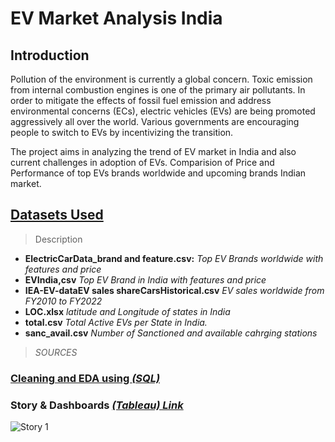 # EV Market Analysis India

## Introduction

Pollution of the environment is currently a global concern. Toxic emission from internal combustion engines is one of the primary air pollutants. In order to mitigate the effects of fossil fuel emission and address environmental concerns (ECs), electric vehicles (EVs) are being promoted aggressively all over the world. Various governments are encouraging people to switch to EVs by incentivizing the transition. 

The project aims in analyzing the trend of EV market in India and also current challenges in adoption of EVs. Comparision of Price and Performance of top EVs brands worldwide and upcoming brands Indian market.



## [Datasets Used](https://github.com/anjali130priya/Data-Analysis-Project/tree/main/EV%20Market%20Analysis/Datasets)
> Description
- **ElectricCarData_brand and feature.csv:** *Top EV Brands worldwide with features and price*
- **EVIndia,csv** *Top EV Brand in India with features and price*
- **IEA-EV-dataEV sales shareCarsHistorical.csv** *EV sales worldwide from FY2010 to FY2022*
- **LOC.xlsx** *latitude and Longitude of states in India*
- **total.csv** *Total Active EVs per State in India.*
- **sanc_avail.csv** *Number of Sanctioned and available cahrging stations* 

>*SOURCES*



### [Cleaning and EDA using *(SQL)*](https://github.com/anjali130priya/Data-Analysis-Project/blob/e62eced0f8a66bef4729b73875e25d7a0ba4a304/EV%20Market%20Analysis/SQL_cleaning_EDA/SQL%20EDA%20AND%20CLEANING.sql)



### Story & Dashboards  [*(Tableau) Link*](https://public.tableau.com/views/EVMarketanalysis/Story1?:language=en-US&:display_count=n&:origin=viz_share_link)

![Story 1](https://user-images.githubusercontent.com/69565322/211725037-39c47da2-c37a-447c-beed-10ba2fab0c90.png)

